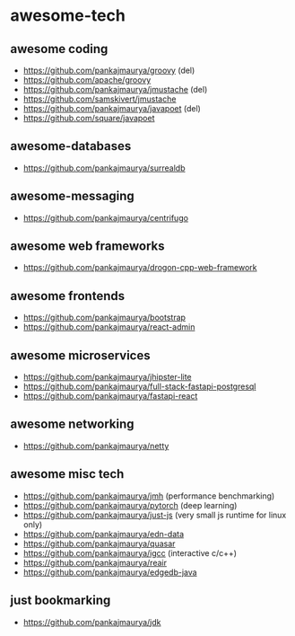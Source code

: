 # awesome-tech

## awesome coding
- https://github.com/pankajmaurya/groovy (del)
- https://github.com/apache/groovy
- https://github.com/pankajmaurya/jmustache (del)
- https://github.com/samskivert/jmustache
- https://github.com/pankajmaurya/javapoet (del)
- https://github.com/square/javapoet

## awesome-databases
- https://github.com/pankajmaurya/surrealdb

## awesome-messaging
- https://github.com/pankajmaurya/centrifugo

## awesome web frameworks
- https://github.com/pankajmaurya/drogon-cpp-web-framework

## awesome frontends
- https://github.com/pankajmaurya/bootstrap
- https://github.com/pankajmaurya/react-admin

## awesome microservices
- https://github.com/pankajmaurya/jhipster-lite
- https://github.com/pankajmaurya/full-stack-fastapi-postgresql
- https://github.com/pankajmaurya/fastapi-react

## awesome networking
- https://github.com/pankajmaurya/netty

## awesome misc tech
- https://github.com/pankajmaurya/jmh (performance benchmarking)
- https://github.com/pankajmaurya/pytorch (deep learning)
- https://github.com/pankajmaurya/just-js (very small js runtime for linux only)
- https://github.com/pankajmaurya/edn-data
- https://github.com/pankajmaurya/quasar 
- https://github.com/pankajmaurya/igcc (interactive c/c++)
- https://github.com/pankajmaurya/reair
- https://github.com/pankajmaurya/edgedb-java

## just bookmarking
- https://github.com/pankajmaurya/jdk
